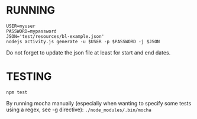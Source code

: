 
RUNNING
=======

    USER=myuser
    PASSWORD=mypassword
    JSON='test/resources/bl-example.json'
    nodejs activity.js generate -u $USER -p $PASSWORD -j $JSON

Do not forget to update the json file at least for start and end dates.

TESTING
=======

`npm test`


By running mocha manually (especially when wanting to specify some tests using a regex, see -g directive):
`./node_modules/.bin/mocha`
